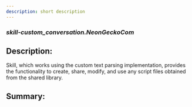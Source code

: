 ```yaml
---
description: short description
---
```


### _skill-custom_conversation.NeonGeckoCom_  
## Description:  
Skill, which works using the custom text parsing implementation, provides the functionality to create, share, modify, and use any script files obtained from the shared library.  
  
  
  
## Summary:  
